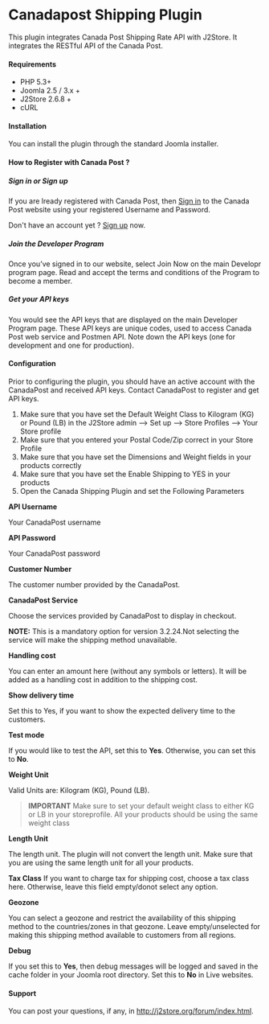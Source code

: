 # Canadapost Shipping Plugin

This plugin integrates Canada Post Shipping Rate API with J2Store. It integrates the RESTful API of the Canada Post.

#### Requirements
* PHP 5.3+
* Joomla 2.5 / 3.x +
* J2Store 2.6.8 +
* cURL

#### Installation
You can install the plugin through the standard Joomla installer.

#### How to Register with Canada Post ?

##### Sign in or Sign up

If you are lready registered with Canada Post, then [Sign in](https://sso.epost.ca/sso/lfe/ui/login?stepupId=smb_mode1,commercial_link,smb_link&templateId=cpcapps&language=en&manifestId=bizSecurity&sourceUrl=https://www.canadapost.ca%2Fcpo%2Fmc%2Fbusiness%2Fproductsservices%2Fdevelopers%2Fservices%2Fgettingstarted.jsf&targetUrl=https://www.canadapost.ca%2Fcpotools%2Fapps%2Fdrc%2Fhome%3FforceVouchFor%3Dtrue) to the Canada Post website using your registered Username and Password.

Don't have an account yet ? [Sign up](https://sso.epost.ca/sso/pfe/ui/registration?stepupId=smb_mode1,commercial_link,smb_link&templateId=cpcapps&language=en&manifestId=bizSecurity&sourceUrl=https://www.canadapost.ca%2Fcpo%2Fmc%2Fbusiness%2Fproductsservices%2Fdevelopers%2Fservices%2Fgettingstarted.jsf&targetUrl=https://www.canadapost.ca%2Fcpotools%2Fapps%2Fdrc%2Fhome%3FforceVouchFor%3Dtrue#profile) now.

##### Join the Developer Program

Once you’ve signed in to our website, select Join Now on the main Developr program page. Read and accept the terms and conditions of the Program to become a member.

##### Get your API keys

You would see the API keys that are displayed on the main Developer Program page. These API keys are unique codes, used to access Canada Post web service and Postmen API. Note down the API keys (one for development and one for production).

#### Configuration
Prior to configuring the plugin, you should have an active account with the CanadaPost and received API keys. Contact CanadaPost to register and get API keys.
1. Make sure that you have set the Default Weight Class to Kilogram (KG) or Pound (LB) in the J2Store admin –> Set up –> Store Profiles –> Your Store profile
2. Make sure that you entered your Postal Code/Zip correct in your Store Profile
3. Make sure that you have set the Dimensions and Weight fields in your products correctly
4. Make sure that you have set the Enable Shipping to YES in your products
5. Open the Canada Shipping Plugin and set the Following Parameters

**API Username**

Your CanadaPost username

**API Password**

Your CanadaPost password

**Customer Number**

The customer number provided by the CanadaPost.

**CanadaPost Service**

Choose the services provided by CanadaPost to display in checkout.

**NOTE:** This is a mandatory option for version 3.2.24.Not selecting the service will make the shipping method unavailable.

**Handling cost**

You can enter an amount here (without any symbols or letters). It will be added as a handling cost in addition to the shipping cost.

**Show delivery time**

Set this to Yes, if you want to show the expected delivery time to the customers.

**Test mode**

If you would like to test the API, set this to **Yes**. Otherwise, you can set this to **No**.

**Weight Unit**

Valid Units are: Kilogram (KG), Pound (LB).

>**IMPORTANT**
Make sure to set your default weight class to either KG or LB in your storeprofile. All your products should be using the same weight class

**Length Unit**

The length unit. The plugin will not convert the length unit. Make sure that you are using the same length unit for all your products.

**Tax Class**
If you want to charge tax for shipping cost, choose a tax class here. Otherwise, leave this field empty/donot select any option.

**Geozone**

You can select a geozone and restrict the availability of this shipping method to the countries/zones in that geozone. Leave empty/unselected for making this shipping method available to customers from all regions.

**Debug**

If you set this to **Yes**, then debug messages will be logged and saved in the cache folder in your Joomla root directory.
Set this to **No** in Live websites.

#### Support
You can post your questions, if any, in http://j2store.org/forum/index.html.
